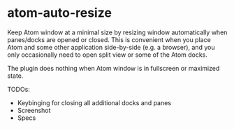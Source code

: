 # atom-auto-resize

Keep Atom window at a minimal size by resizing window automatically when
panes/docks are opened or closed. This is convenient when you place Atom
and some other application side-by-side (e.g. a browser), and you only
occasionally need to open split view or some of the Atom docks.

The plugin does nothing when Atom window is in fullscreen or maximized state.

TODOs:
* Keybinging for closing all additional docks and panes
* Screenshot
* Specs
